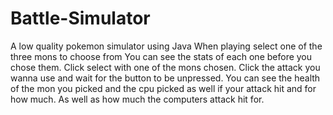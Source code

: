 # Battle-Simulator
A low quality pokemon simulator using Java
When playing select one of the three mons to choose from
You can see the stats of each one before you chose them.
Click select with one of the mons chosen.
Click the attack you wanna use and wait for the button to be unpressed. 
You can see the health of the mon you picked and the cpu picked as well if your attack hit and for how much.  As well as how much the computers attack hit for.
